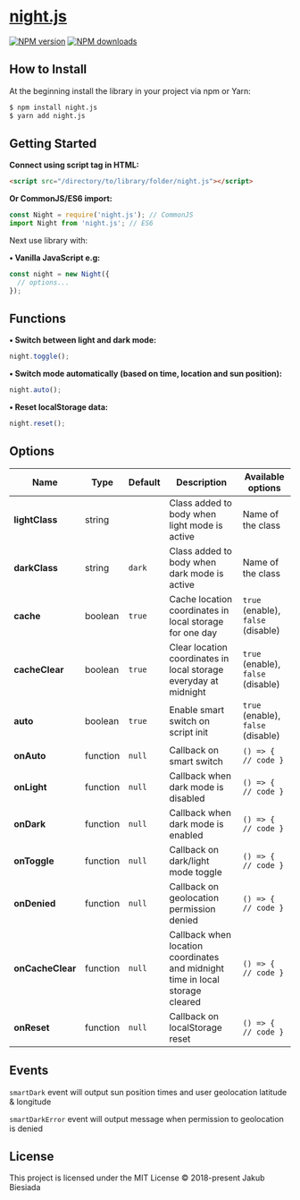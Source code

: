 # [night.js](https://github.com/jb1905/night.js)

[![NPM version](http://img.shields.io/npm/v/night.js.svg?style=flat-square)](https://www.npmjs.com/package/night.js)
[![NPM downloads](http://img.shields.io/npm/dm/night.js.svg?style=flat-square)](https://www.npmjs.com/package/night.js)

## How to Install
At the beginning install the library in your project via npm or Yarn:
```sh
$ npm install night.js
$ yarn add night.js
```

## Getting Started
**Connect using script tag in HTML:**
```html
<script src="/directory/to/library/folder/night.js"></script>
```

**Or CommonJS/ES6 import:**
```js
const Night = require('night.js'); // CommonJS
import Night from 'night.js'; // ES6
```

Next use library with:

**&bull; Vanilla JavaScript e.g:**
```js
const night = new Night({
  // options...
});
```

## Functions
**&bull; Switch between light and dark mode:**
```js
night.toggle();
```

**• Switch mode automatically (based on time, location and sun position):**
```js
night.auto();
```

**• Reset localStorage data:**
```js
night.reset();
```

## Options
Name | Type | Default | Description | Available options
-|-|-|-|-
**lightClass** | string | ` ` | Class added to body when light mode is active | Name of the class
**darkClass** | string | `dark` | Class added to body when dark mode is active | Name of the class
**cache** | boolean | `true` | Cache location coordinates in local storage for one day | `true` (enable), `false` (disable)
**cacheClear** | boolean | `true` | Clear location coordinates in local storage everyday at midnight | `true` (enable), `false` (disable)
**auto** | boolean | `true` | Enable smart switch on script init | `true` (enable), `false` (disable)
**onAuto** | function | `null` | Callback on smart switch | `() => { // code }`
**onLight** | function | `null` | Callback when dark mode is disabled | `() => { // code }`
**onDark** | function | `null` | Callback when dark mode is enabled | `() => { // code }`
**onToggle** | function | `null` | Callback on dark/light mode toggle | `() => { // code }`
**onDenied** | function | `null` | Callback on geolocation permission denied | `() => { // code }`
**onCacheClear** | function | `null` | Callback when location coordinates and midnight time in local storage cleared | `() => { // code }`
**onReset** | function | `null` | Callback on localStorage reset | `() => { // code }`

## Events
`smartDark` event will output sun position times and user geolocation latitude & longitude

`smartDarkError` event will output message when permission to geolocation is denied

## License
This project is licensed under the MIT License © 2018-present Jakub Biesiada
